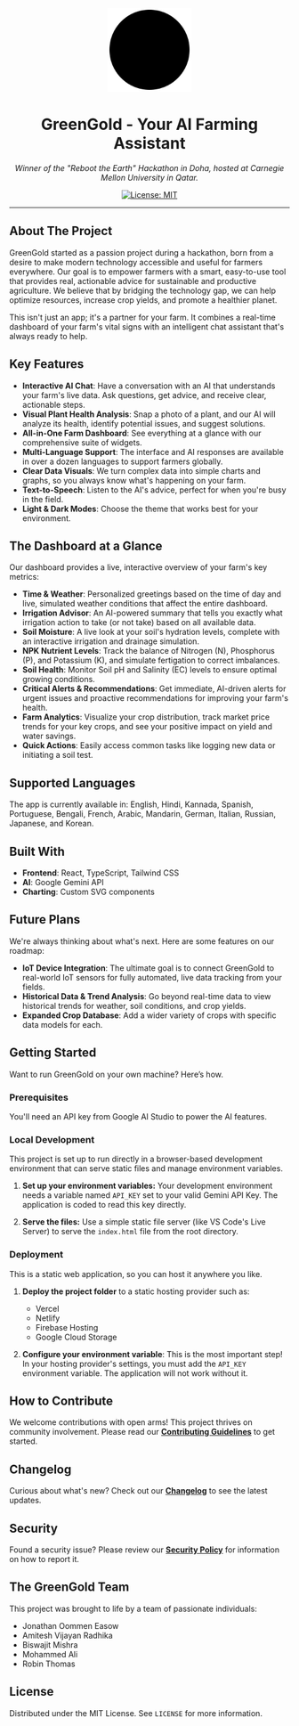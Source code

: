 <p align="center">
  <img src="./assets/logo.svg" alt="GreenGold Logo" width="150">
</p>
<h1 align="center">GreenGold - Your AI Farming Assistant</h1>

<p align="center">
  <em>Winner of the "Reboot the Earth" Hackathon in Doha, hosted at Carnegie Mellon University in Qatar.</em>
</p>

<p align="center">
  <a href="https://opensource.org/licenses/MIT">
    <img src="https://img.shields.io/badge/License-MIT-yellow.svg" alt="License: MIT">
  </a>
</p>

---

## About The Project

GreenGold started as a passion project during a hackathon, born from a desire to make modern technology accessible and useful for farmers everywhere. Our goal is to empower farmers with a smart, easy-to-use tool that provides real, actionable advice for sustainable and productive agriculture. We believe that by bridging the technology gap, we can help optimize resources, increase crop yields, and promote a healthier planet.

This isn't just an app; it's a partner for your farm. It combines a real-time dashboard of your farm's vital signs with an intelligent chat assistant that's always ready to help.

## Key Features

-   **Interactive AI Chat**: Have a conversation with an AI that understands your farm's live data. Ask questions, get advice, and receive clear, actionable steps.
-   **Visual Plant Health Analysis**: Snap a photo of a plant, and our AI will analyze its health, identify potential issues, and suggest solutions.
-   **All-in-One Farm Dashboard**: See everything at a glance with our comprehensive suite of widgets.
-   **Multi-Language Support**: The interface and AI responses are available in over a dozen languages to support farmers globally.
-   **Clear Data Visuals**: We turn complex data into simple charts and graphs, so you always know what's happening on your farm.
-   **Text-to-Speech**: Listen to the AI's advice, perfect for when you're busy in the field.
-   **Light & Dark Modes**: Choose the theme that works best for your environment.

## The Dashboard at a Glance

Our dashboard provides a live, interactive overview of your farm's key metrics:

-   **Time & Weather**: Personalized greetings based on the time of day and live, simulated weather conditions that affect the entire dashboard.
-   **Irrigation Advisor**: An AI-powered summary that tells you exactly what irrigation action to take (or not take) based on all available data.
-   **Soil Moisture**: A live look at your soil's hydration levels, complete with an interactive irrigation and drainage simulation.
-   **NPK Nutrient Levels**: Track the balance of Nitrogen (N), Phosphorus (P), and Potassium (K), and simulate fertigation to correct imbalances.
-   **Soil Health**: Monitor Soil pH and Salinity (EC) levels to ensure optimal growing conditions.
-   **Critical Alerts & Recommendations**: Get immediate, AI-driven alerts for urgent issues and proactive recommendations for improving your farm's health.
-   **Farm Analytics**: Visualize your crop distribution, track market price trends for your key crops, and see your positive impact on yield and water savings.
-   **Quick Actions**: Easily access common tasks like logging new data or initiating a soil test.

## Supported Languages

The app is currently available in: English, Hindi, Kannada, Spanish, Portuguese, Bengali, French, Arabic, Mandarin, German, Italian, Russian, Japanese, and Korean.

## Built With

-   **Frontend**: React, TypeScript, Tailwind CSS
-   **AI**: Google Gemini API
-   **Charting**: Custom SVG components

## Future Plans

We're always thinking about what's next. Here are some features on our roadmap:

-   **IoT Device Integration**: The ultimate goal is to connect GreenGold to real-world IoT sensors for fully automated, live data tracking from your fields.
-   **Historical Data & Trend Analysis**: Go beyond real-time data to view historical trends for weather, soil conditions, and crop yields.
-   **Expanded Crop Database**: Add a wider variety of crops with specific data models for each.

## Getting Started

Want to run GreenGold on your own machine? Here’s how.

### Prerequisites

You'll need an API key from Google AI Studio to power the AI features.

### Local Development

This project is set up to run directly in a browser-based development environment that can serve static files and manage environment variables.

1.  **Set up your environment variables:**
    Your development environment needs a variable named `API_KEY` set to your valid Gemini API Key. The application is coded to read this key directly.

2.  **Serve the files:**
    Use a simple static file server (like VS Code's Live Server) to serve the `index.html` file from the root directory.

### Deployment

This is a static web application, so you can host it anywhere you like.

1.  **Deploy the project folder** to a static hosting provider such as:
    -   Vercel
    -   Netlify
    -   Firebase Hosting
    -   Google Cloud Storage

2.  **Configure your environment variable**: This is the most important step! In your hosting provider's settings, you must add the `API_KEY` environment variable. The application will not work without it.

## How to Contribute

We welcome contributions with open arms! This project thrives on community involvement. Please read our **[Contributing Guidelines](CONTRIBUTING.md)** to get started.

## Changelog

Curious about what's new? Check out our **[Changelog](CHANGELOG.md)** to see the latest updates.

## Security

Found a security issue? Please review our **[Security Policy](SECURITY.md)** for information on how to report it.

## The GreenGold Team

This project was brought to life by a team of passionate individuals:
-   Jonathan Oommen Easow
-   Amitesh Vijayan Radhika
-   Biswajit Mishra
-   Mohammed Ali
-   Robin Thomas

## License

Distributed under the MIT License. See `LICENSE` for more information.